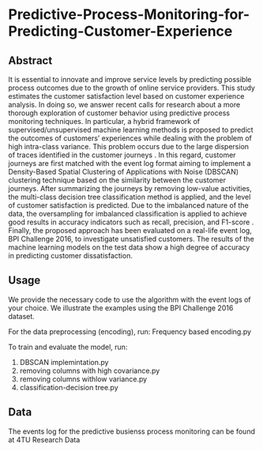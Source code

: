 # Predictive-Process-Monitoring-for-Predicting-Customer-Experience

## Abstract
It is essential to innovate and improve service levels by predicting possible process outcomes due to the growth of online service providers. This study estimates the customer satisfaction level based on customer experience analysis. In doing so, we answer recent calls for research about a more thorough exploration of customer behavior using predictive process monitoring  techniques. In particular, a hybrid framework of supervised/unsupervised machine learning methods is proposed to predict the outcomes of customers’ experiences while dealing with the problem of high intra-class variance. This problem occurs due to the large dispersion of traces identified in the customer journeys . In this regard, customer journeys  are first matched with the event log format aiming to implement a Density-Based Spatial Clustering of Applications with Noise (DBSCAN) clustering technique based on the similarity between the customer journeys. After summarizing the journeys by removing low-value activities, the multi-class decision tree classification method is applied, and the level of customer satisfaction is predicted. Due to the imbalanced nature of the data, the oversampling for imbalanced classification is applied to achieve good results in accuracy indicators such as recall, precision, and F1-score . Finally, the proposed approach has been evaluated on a real-life event log, BPI Challenge 2016, to investigate unsatisfied customers. The results of the machine learning models on the test data show a high degree of accuracy in predicting customer dissatisfaction.

## Usage
We provide the necessary code to use the algorithm with the event logs of your choice. We illustrate the examples using the BPI Challenge 2016 dataset.

For the data preprocessing (encoding), run: Frequency based encoding.py

To train and evaluate the model, run:
1. DBSCAN implemintation.py
2. removing columns with high covariance.py
3. removing columns withlow variance.py
4. classification-decision tree.py

## Data
The events log for the predictive busienss process monitoring can be found at 4TU Research Data

